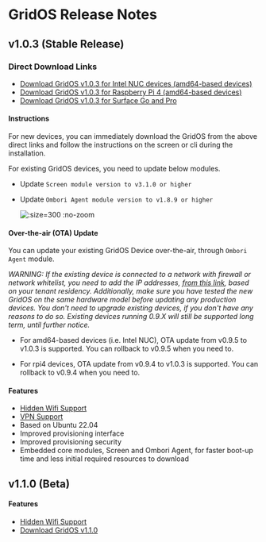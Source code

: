 # GridOS Release Notes

## v1.0.3 (Stable Release)

### Direct Download Links
- [Download GridOS v1.0.3 for Intel NUC devices (amd64-based devices)](http://os.omborigrid.com/gridos.1.0.3.amd64.img.xz)
- [Download GridOS v1.0.3 for Raspberry Pi 4 (amd64-based devices)](http://os.omborigrid.com/gridos.1.0.3.amd64.img.xz)
- [Download GridOS v1.0.3 for Surface Go and Pro](http://os.omborigrid.com/gridos.1.0.3.surface.img.xz)

#### Instructions
For new devices, you can immediately download the GridOS from the above direct links and follow the instructions on the screen or cli during the installation.

For existing GridOS devices, you need to update below modules.

- Update `Screen module version to v3.1.0 or higher`
- Update `Ombori Agent module version to v1.8.9 or higher`

  ![](/assets/v1.0.3/gridos-v1.0.3-modules.png ":size=300 :no-zoom")

#### Over-the-air (OTA) Update 
You can update your existing GridOS Device over-the-air, through `Ombori Agent` module.

*WARNING: If the existing device is connected to a network with firewall or network whitelist, you need to add the IP addresses, [from this link](/gridos/set-up/v1/?id=network-whitelisting), based on your tenant residency. Additionally, make sure you have tested the new GridOS on the same hardware model before updating any production devices. You don't need to upgrade existing devices, if you don't have any reasons to do so. Existing devices running 0.9.X will still be supported long term, until further notice.*

- For amd64-based devices (i.e. Intel NUC), OTA update from v0.9.5 to v1.0.3 is supported. You can rollback to v0.9.5 when you need to.

- For rpi4 devices, OTA update from v0.9.4 to v1.0.3 is supported. You can rollback to v0.9.4 when you need to.

#### Features
- [Hidden Wifi Support](/gridos/set-up/v1/?id=hidden-wifi)
- [VPN Support](/gridos/set-up/v1/?id=network-whitelisting)
- Based on Ubuntu 22.04
- Improved provisioning interface
- Improved provisioning security
- Embedded core modules, Screen and Ombori Agent, for faster boot-up time and less initial required resources to download

## v1.1.0 (Beta)
#### Features
- [Hidden Wifi Support](/gridos/set-up/v1/?id=hidden-wifi)
- [Download GridOS v1.1.0](http://os.omborigrid.com/gridos.1.1.0.amd64.img.xz)
